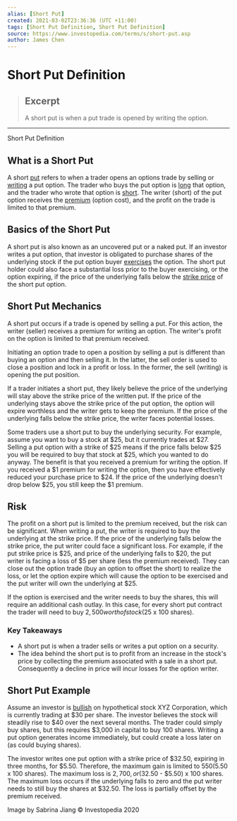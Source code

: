 ```yaml
---
alias: [Short Put]
created: 2021-03-02T23:36:36 (UTC +11:00)
tags: [Short Put Definition, Short Put Definition]
source: https://www.investopedia.com/terms/s/short-put.asp
author: James Chen
---
```


# Short Put Definition

> ## Excerpt
> A short put is when a put trade is opened by writing the option.

---

Short Put Definition
## What is a Short Put

A short [put](https://www.investopedia.com/terms/p/put.asp) refers to when a trader opens an options trade by selling or [writing](https://www.investopedia.com/terms/w/writing-an-option.asp) a put option. The trader who buys the put option is [long](https://www.investopedia.com/terms/l/long.asp) that option, and the trader who wrote that option is [short](https://www.investopedia.com/terms/s/short.asp). The writer (short) of the put option receives the [premium](https://www.investopedia.com/terms/p/premium.asp) (option cost), and the profit on the trade is limited to that premium. 

## Basics of the Short Put

A short put is also known as an uncovered put or a naked put. If an investor writes a put option, that investor is obligated to purchase shares of the underlying stock if the put option buyer [exercises](https://www.investopedia.com/terms/e/exercise.asp) the option. The short put holder could also face a substantial loss prior to the buyer exercising, or the option expiring, if the price of the underlying falls below the [strike price](https://www.investopedia.com/terms/s/strikeprice.asp) of the short put option. 

## Short Put Mechanics

A short put occurs if a trade is opened by selling a put. For this action, the writer (seller) receives a premium for writing an option. The writer's profit on the option is limited to that premium received. 

Initiating an option trade to open a position by selling a put is different than buying an option and then selling it. In the latter, the sell order is used to close a position and lock in a profit or loss. In the former, the sell (writing) is opening the put position.

If a trader initiates a short put, they likely believe the price of the underlying will stay above the strike price of the written put. If the price of the underlying stays above the strike price of the put option, the option will expire worthless and the writer gets to keep the premium. If the price of the underlying falls below the strike price, the writer faces potential losses.

Some traders use a short put to buy the underlying security. For example, assume you want to buy a stock at $25, but it currently trades at $27. Selling a put option with a strike of $25 means if the price falls below $25 you will be required to buy that stock at $25, which you wanted to do anyway. The benefit is that you received a premium for writing the option. If you received a $1 premium for writing the option, then you have effectively reduced your purchase price to $24. If the price of the underlying doesn't drop below $25, you still keep the $1 premium.

## Risk

The profit on a short put is limited to the premium received, but the risk can be significant. When writing a put, the writer is required to buy the underlying at the strike price. If the price of the underlying falls below the strike price, the put writer could face a significant loss. For example, if the put strike price is $25, and price of the underlying falls to $20, the put writer is facing a loss of $5 per share (less the premium received). They can close out the option trade (buy an option to offset the short) to realize the loss, or let the option expire which will cause the option to be exercised and the put writer will own the underlying at $25.

If the option is exercised and the writer needs to buy the shares, this will require an additional cash outlay. In this case, for every short put contract the trader will need to buy $2,500 worth of stock ($25 x 100 shares).

### Key Takeaways

-   A short put is when a trader sells or writes a put option on a security.
-   The idea behind the short put is to profit from an increase in the stock's price by collecting the premium associated with a sale in a short put. Consequently a decline in price will incur losses for the option writer.

## Short Put Example

Assume an investor is [bullish](https://www.investopedia.com/terms/b/bull.asp) on hypothetical stock XYZ Corporation, which is currently trading at $30 per share. The investor believes the stock will steadily rise to $40 over the next several months. The trader could simply buy shares, but this requires $3,000 in capital to buy 100 shares. Writing a put option generates income immediately, but could create a loss later on (as could buying shares).

The investor writes one put option with a strike price of $32.50, expiring in three months, for $5.50. Therefore, the maximum gain is limited to $550 ($5.50 x 100 shares). The maximum loss is $2,700, or ($32.50 - $5.50) x 100 shares. The maximum loss occurs if the underlying falls to zero and the put writer needs to still buy the shares at $32.50. The loss is partially offset by the premium received.

Image by Sabrina Jiang © Investopedia 2020
